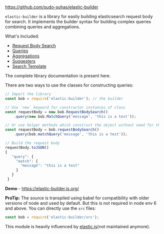 https://github.com/sudo-suhas/elastic-builder

`elastic-builder` is a library for easily building elasticsearch request body for search.
It implements the builder syntax for building complex queries combining queries and aggregations.

What's Included:
  * [Request Body Search](https://www.elastic.co/guide/en/elasticsearch/reference/current/search-request-body.html)
  * [Queries](https://www.elastic.co/guide/en/elasticsearch/reference/current/query-dsl.html)
  * [Aggregations](https://www.elastic.co/guide/en/elasticsearch/reference/current/search-aggregations.html)
  * [Suggesters](https://www.elastic.co/guide/en/elasticsearch/reference/current/search-suggesters.html)
  * [Search Template](https://www.elastic.co/guide/en/elasticsearch/reference/current/search-template.html)

The complete library documentation is present here.

There are two ways to use the classes for constructing queries:

```js
// Import the library
const bob = require('elastic-builder'); // the builder

// Use `new` keyword for constructor instances of class
const requestBody = new bob.RequestBodySearch()
    .query(new bob.MatchQuery('message', 'this is a test'));

// Or use helper methods which construct the object without need for the `new` keyword
const requestBody = bob.requestBodySearch()
    .query(bob.matchQuery('message', 'this is a test'));

// Build the request body
requestBody.toJSON()
{
   "query": {
     "match": {
       "message": "this is a test"
     }
   }
 }
```

**Demo** - https://elastic-builder.js.org/

**ProTip:** The source is transpiled using babel for compatibility with older versions of node and used by default.
But this is not required in node env 6 and above. You can directly use the `src` files:

```js
const bob = require('elastic-builder/src');
```

This module is heavily influenced by [elastic.js](https://github.com/fullscale/elastic.js)(not maintained anymore).
